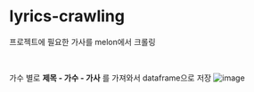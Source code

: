 # lyrics-crawling
프로젝트에 필요한 가사를 melon에서 크롤링


<br>

가수 별로 
**제목 - 가수 - 가사** 를 가져와서 dataframe으로 저장
![image](https://user-images.githubusercontent.com/60168680/148740409-c1e56451-be96-494f-bc1b-15d05d2c5d5b.png)

